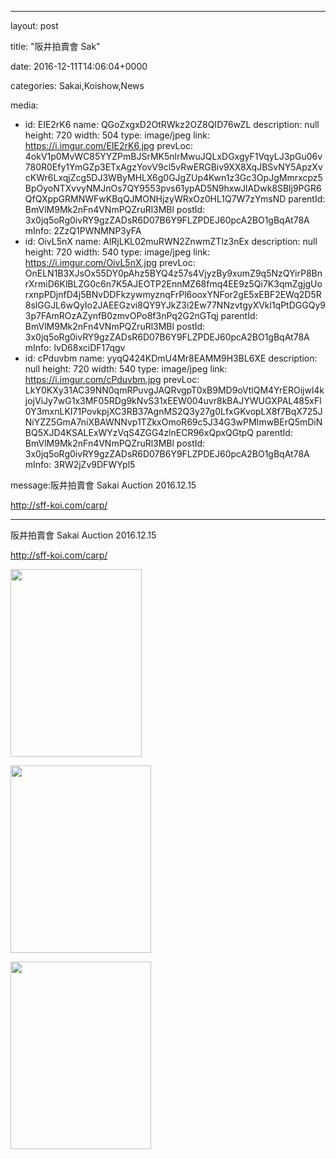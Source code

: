 
--- 

layout: post 

title: "阪井拍賣會 Sak" 

date: 2016-12-11T14:06:04+0000 

categories: Sakai,Koishow,News 

media:
  - id: EIE2rK6
    name: QGoZxgxD2OtRWkz2OZ8QID76wZL
    description: null
    height: 720
    width: 504
    type: image/jpeg
    link: https://i.imgur.com/EIE2rK6.jpg
    prevLoc: 4okV1p0MvWC85YYZPmBJSrMK5nlrMwuJQLxDGxgyF1VqyLJ3pGu06v780R0Efy1YmGZp3ETxAgzYovV9cl5vRwERGBiv9XX8XqJBSvNY5ApzXvcKWr6LxqjZcg5DJ3WByMHLX6g0GJgZUp4Kwn1z3Gc3OpJgMmrxcpz5BpOyoNTXvvyNMJnOs7QY9553pvs61ypAD5N9hxwJlADwk8SBlj9PGR6QfQXppGRMNWFwKBqQJMONHjzyWRxOz0HL1Q7W7zYmsND
    parentId: BmVlM9Mk2nFn4VNmPQZruRl3MBl
    postId: 3x0jq5oRg0ivRY9gzZADsR6D07B6Y9FLZPDEJ60pcA2BO1gBqAt78A
    mInfo: 2ZzQ1PWNMNP3yFA
  - id: OivL5nX
    name: AlRjLKL02muRWN2ZnwmZTlz3nEx
    description: null
    height: 720
    width: 540
    type: image/jpeg
    link: https://i.imgur.com/OivL5nX.jpg
    prevLoc: OnELN1B3XJsOx55DY0pAhz5BYQ4z57s4VjyzBy9xumZ9q5NzQYirP8BnrXrmiD6KlBLZG0c6n7K5AJEOTP2EnnMZ68fmq4EE9z5Qi7K3qmZgjgUorxnpPDjnfD4j5BNvDDFkzywmyznqFrPl6ooxYNFor2gE5xEBF2EWq2D5R8slGGJL6wQyIo2JAEEGzvi8QY9YJkZ3i2Ew77NNzvtgyXVkl1qPtDGGQy93p7FAmROzAZynfB0zmvOPo8f3nPq2G2nGTqj
    parentId: BmVlM9Mk2nFn4VNmPQZruRl3MBl
    postId: 3x0jq5oRg0ivRY9gzZADsR6D07B6Y9FLZPDEJ60pcA2BO1gBqAt78A
    mInfo: IvD68xciDF17qgv
  - id: cPduvbm
    name: yyqQ424KDmU4Mr8EAMM9H3BL6XE
    description: null
    height: 720
    width: 540
    type: image/jpeg
    link: https://i.imgur.com/cPduvbm.jpg
    prevLoc: LkY0KXy31AC39NN0qmRPuvgJAQRvgpT0xB9MD9oVtlQM4YrEROijwl4kjojViJy7wG1x3MF05RDg9kNvS31xEEW004uvr8kBAJYWUGXPAL485xFl0Y3mxnLKI71PovkpjXC3RB37AgnMS2Q3y27g0LfxGKvopLX8f7BqX725JNiYZZ5GmA7niXBAWNNvp1TZkxOmoR69c5J34G3wPMImwBErQ5mDiNBQ5XJD4KSALExWYzVqS4ZGG4zlnECR96xQpxQGtpQ
    parentId: BmVlM9Mk2nFn4VNmPQZruRl3MBl
    postId: 3x0jq5oRg0ivRY9gzZADsR6D07B6Y9FLZPDEJ60pcA2BO1gBqAt78A
    mInfo: 3RW2jZv9DFWYpl5

message:阪井拍賣會 Sakai Auction
2016.12.15

http://sff-koi.com/carp/


--- 


阪井拍賣會 Sakai Auction
2016.12.15

http://sff-koi.com/carp/


<a href="https://i.imgur.com/EIE2rK6.jpg"><img src="https://i.imgur.com/EIE2rK6.jpg" height=300 width=210 /></a> 

 
<a href="https://i.imgur.com/OivL5nX.jpg"><img src="https://i.imgur.com/OivL5nX.jpg" height=300 width=225 /></a> 

 
<a href="https://i.imgur.com/cPduvbm.jpg"><img src="https://i.imgur.com/cPduvbm.jpg" height=300 width=225 /></a> 
 

